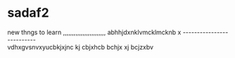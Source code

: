 sadaf2
======
new thngs to learn
,,,,,,,,,,,,,,,,,,,,,,,,
abhhjdxnklvmcklmcknb x
--------------------------\
vdhxgvsnvxyucbkjxjnc kj
cbjxhcb 
bchjx xj
bcjzxbv